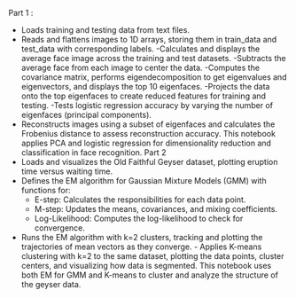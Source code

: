 Part 1 : 
 - Loads training and testing data from text files. 
 - Reads and flattens images to 1D arrays, storing them in train_data and test_data with corresponding labels.
 -Calculates and displays the average face image across the training and test datasets.
 -Subtracts the average face from each image to center the data.
 -Computes the covariance matrix, performs eigendecomposition to get eigenvalues and eigenvectors, and displays the top 10 eigenfaces.
 -Projects the data onto the top eigenfaces to create reduced features for training and testing.
 -Tests logistic regression accuracy by varying the number of eigenfaces (principal components).
 - Reconstructs images using a subset of eigenfaces and calculates the Frobenius distance to assess reconstruction accuracy.
This notebook applies PCA and logistic regression for dimensionality reduction and classification in face recognition.
Part 2 
- Loads and visualizes the Old Faithful Geyser dataset, plotting eruption time versus waiting time.
- Defines the EM algorithm for Gaussian Mixture Models (GMM) with functions for:
     - E-step: Calculates the responsibilities for each data point.
     - M-step: Updates the means, covariances, and mixing coefficients.
     - Log-Likelihood: Computes the log-likelihood to check for convergence.
- Runs the EM algorithm with k=2 clusters, tracking and plotting the trajectories of mean vectors as they converge.
      - Applies K-means clustering with k=2 to the same dataset, plotting the data points, cluster centers, and visualizing how data is segmented.
This notebook uses both EM for GMM and K-means to cluster and analyze the structure of the geyser data. ​​
